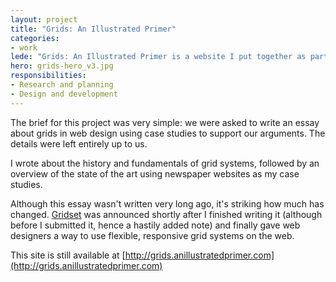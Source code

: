 ```yaml
---
layout: project
title: "Grids: An Illustrated Primer"
categories:
- work
lede: "Grids: An Illustrated Primer is a website I put together as part of my university studies. It's less a website and more an illustrated essay."
hero: grids-hero_v3.jpg
responsibilities:
- Research and planning
- Design and development
---
```


The brief for this project was very simple: we were asked to write an essay about grids in web design using case studies to support our arguments. The details were left entirely up to us.

I wrote about the history and fundamentals of grid systems, followed by an overview of the state of the art using newspaper websites as my case studies.

Although this essay wasn't written very long ago, it's striking how much has changed. [Gridset](http://gridsetapp.com) was announced shortly after I finished writing it (although before I submitted it, hence a hastily added note) and finally gave web designers a way to use flexible, responsive grid systems on the web.   

This site is still available at [http://grids.anillustratedprimer.com](http://grids.anillustratedprimer.com)